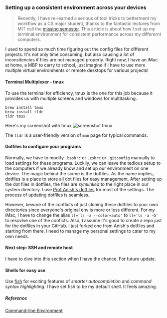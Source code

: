 ### Setting up a consistent environment across your devices

> Recently, I have re-learned a serious of tool tricks to betterment my workflow as a CS major student, thanks to the fantastic lectures from MIT call the [missing semester](https://missing.csail.mit.edu). This article is about how I set up my terminal environment for consistent performance across my differernt computers.

I used to spend so much time figuring out the config files for different projects. It's not only time consuming, but also causing a lot of inconsitencies if files are not managed properly. Right now, I have an iMac at home, a MBP to carry to school, just imagine if I have to use more multiple virtual environments or remote desktops for various projects!

#### Terminal Multiplexer - tmux

To use the terminal for efficiency, tmux is the one for this job because it provides us with multiple screens and windows for multitasking.

```terminal
brew install tmux
brew install tldr
tldr tmux
```

Here's my screenshot with tmux
![screenshot tmux](https://cdn-std.droplr.net/files/acc_498334/kvZYGJ "tmux")

The `tldr` is a user-friendly version of `man` page for typical commands.

#### Dotfiles to configure your programs

Normally, we have to modify `.bashrc` or `.zshrc` or `.gitconfig` manually to load settings for these programs. Luckily, we can leave the tedious setup to the computers if we already know and set up our environment on one device. The magic behind the scene is the dotfiles. As the name implies, dotfiles is a place to store all dot files for easy management. After setting up the dot files in dotfiles, the files are _symlinked_ to the right place in our system directory. I use [Prof Anish's dotfiles](https://github.com/anishathalye/dotfiles) for most of the settings. The process of updating dotfiles is seamless.

However, beware of the conflicts of just cloning these dotfiles to your own directories since everyone's original env is more or less different. For my iMac, I have to change the alias `ll='ls -a --color=auto'` to `ll='ls -a -G'` to resovlve one of the conficts. Also, I assume it's good to create a repo just for the dotfiles in your GitHub. I just forked one from Anish's dotfiles and starting from there, I need to manage my personal settings to cater to my own needs.

#### Next step: SSH and remote host

I have to dive into this section when I have the chance.
For future update.

#### Shells for easy use

Use [fish](https://fishshell.com) for exciting features of _smarter autocompletion_ and _command syntax highlighting_. I have set fish to be my default shell. It feels amazing.

##### Reference

[Command-line Environment](https://missing.csail.mit.edu/2020/command-line/)
